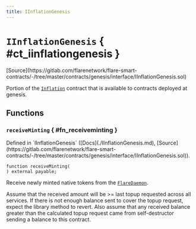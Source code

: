 ```yaml
---
title: IInflationGenesis
---
```


<!-- This is an autogenerated file. Do not edit! -->

# `IInflationGenesis` { #ct_iinflationgenesis }

<div class="api-node-source" markdown>
[Source](https://gitlab.com/flarenetwork/flare-smart-contracts/-/tree/master/contracts/genesis/interface/IInflationGenesis.sol)
</div>

<div class="api-node-internal" markdown>

Portion of the [`Inflation`](./Inflation.md) contract that is available to contracts deployed at genesis.

</div>

<div class="api-node-type" markdown>

## Functions

<div class="api-node" markdown>

### `receiveMinting` { #fn_receiveminting }

<div class="api-node-source" markdown>
Defined in `IInflationGenesis` ([Docs](./IInflationGenesis.md), [Source](https://gitlab.com/flarenetwork/flare-smart-contracts/-/tree/master/contracts/genesis/interface/IInflationGenesis.sol)).
</div>

<div class="api-node-internal" markdown>

```solidity
function receiveMinting(
) external payable;
```

Receive newly minted native tokens from the [`FlareDaemon`](./FlareDaemon.md).

Assume that the received amount will be >= last topup requested across all services.
If there is not enough balance sent to cover the topup request, expect the library method to revert.
Also assume that any received balance greater than the calculated topup request
came from self-destructor sending a balance to this contract.

</div>
</div>

</div>

